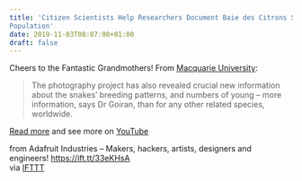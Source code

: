 ```yaml
---
title: 'Citizen Scientists Help Researchers Document Baie des Citrons Sea Snake
Population'
date: 2019-11-03T08:07:00+01:00
draft: false
---
```


Cheers to the Fantastic Grandmothers! From [Macquarie University](https://www.mq.edu.au/about/about-the-university/faculties-and-departments/faculty-of-science-and-engineering/news-and-events/departmental-news/news/underwater-grandmothers-reveal-big-population-of-lethal-sea-snakes):

> The photography project has also revealed crucial new information about the snakes’ breeding patterns, and numbers of young – more information, says Dr Goiran, than for any other related species, worldwide.

[Read more](https://www.mq.edu.au/about/about-the-university/faculties-and-departments/faculty-of-science-and-engineering/news-and-events/departmental-news/news/underwater-grandmothers-reveal-big-population-of-lethal-sea-snakes) and see more on [YouTube](https://www.youtube.com/watch?v=XCRpvcVaaZY)

  
  
from Adafruit Industries – Makers, hackers, artists, designers and engineers! https://ift.tt/33eKHsA  
via [IFTTT](https://ifttt.com/?ref=da&site=blogger)
